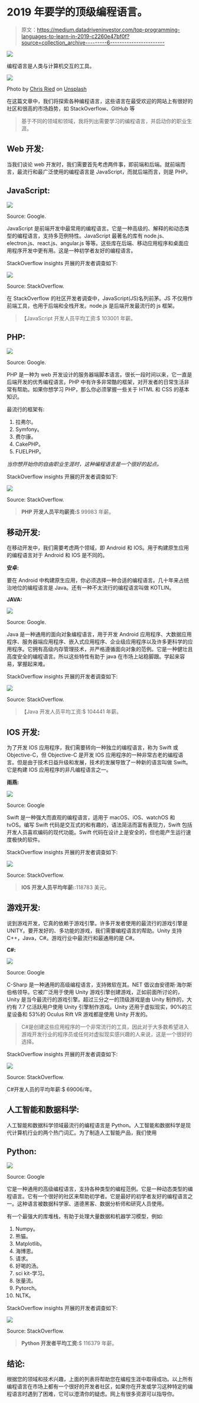 # 2019 年要学的顶级编程语言。

> 原文：<https://medium.datadriveninvestor.com/top-programming-languages-to-learn-in-2019-c2260e47bf0f?source=collection_archive---------6----------------------->

[![](img/ea882d06bfa68142d7440974aad9a391.png)](http://www.track.datadriveninvestor.com/1B9E)

编程语言是人类与计算机交互的工具。

![](img/5cb3e806fbe9c341665cc2f2423096bd.png)

Photo by [Chris Ried](https://unsplash.com/@cdr6934?utm_source=medium&utm_medium=referral) on [Unsplash](https://unsplash.com?utm_source=medium&utm_medium=referral)

在这篇文章中，我们将探索各种编程语言，这些语言在最受欢迎的网站上有很好的社区和很高的市场趋势，如 StackOverflow、GitHub 等

> 基于不同的领域和领域，我将列出需要学习的编程语言，并启动你的职业生涯。

## Web 开发:

当我们谈论 web 开发时，我们需要首先考虑两件事，即前端和后端。就前端而言，最流行和最广泛使用的编程语言是 JavaScript，而就后端而言，则是 PHP。

## JavaScript:

![](img/8407388e7c60d4ee39b828c0a9561deb.png)

Source: Google.

JavaScript 是前端开发中最常用的编程语言。它是一种高级的、解释的和动态类型的编程语言，支持多范例特性。JavaScript 最著名的库有 node.js、electron.js、react.js、angular.js 等等。这些库在后端、移动应用程序和桌面应用程序开发中更有用。这是一种初学者友好的编程语言。

StackOverflow insights 开展的开发者调查如下:

![](img/7b2f8eea318bb51b11e442317593c8ef.png)

Source: StackOverflow.

在 StackOverflow 的社区开发者调查中，JavaScript(JS)名列前茅。JS 不仅用作前端工具，也用于后端和全栈开发。node.js 是后端开发最流行的 js 框架。

> 【JavaScript 开发人员平均工资:$ 103001 年薪。

## PHP:

![](img/f8e98884592d720d43fa0ca55189fd88.png)

Source: Google.

PHP 是一种为 web 开发设计的服务器端脚本语言。很长一段时间以来，它一直是后端开发的优秀编程语言。PHP 中有许多非常酷的框架，对开发者的日常生活非常有帮助。如果你想学习 PHP，那么你必须掌握一些关于 HTML 和 CSS 的基本知识。

最流行的框架有:

1.  拉弗尔。
2.  Symfony。
3.  费尔康。
4.  CakePHP。
5.  FUELPHP。

*当你想开始你的自由职业生涯时，这种编程语言是一个很好的起点。*

StackOverflow insights 开展的开发者调查如下:

![](img/59cb463d66d0b323f4a6a996f14de708.png)

Source: StackOverflow.

> **PHP 开发人员平均薪资:**$ 99983 年薪。

## 移动开发:

在移动开发中，我们需要考虑两个领域，即 Android 和 IOS。用于构建原生应用的编程语言对于 Android 和 IOS 是不同的。

**安卓:**

要在 Android 中构建原生应用，你必须选择一种合适的编程语言。几十年来占统治地位的编程语言是 Java。还有一种不太流行的编程语言叫做 KOTLIN。

**JAVA:**

![](img/82c43477f1a435699122c5bb6230e739.png)

Source: Google.

Java 是一种通用的面向对象编程语言，用于开发 Android 应用程序、大数据应用程序、服务器端应用程序、嵌入式应用程序、企业级应用程序以及许多更科学的应用程序。它拥有高级内存管理技术，并严格遵循面向对象的范例。它是一种健壮且高度安全的编程语言。所以这些特性有助于 java 在市场上站稳脚跟。学起来容易，掌握起来难。

StackOverflow insights 开展的开发者调查如下:

![](img/03bdfbde3e634c7160f90ed6322c38b5.png)

Source: StackOverflow.

> 【Java 开发人员平均工资:$ 104441 年薪。

## IOS 开发:

为了开发 IOS 应用程序，我们需要转向一种独立的编程语言，称为 Swift 或 Objective-C，但 Objective-C 是开发 IOS 应用程序的一种非常古老的编程语言。但是由于技术日益升级和发展，技术的发展导致了一种新的语言叫做 Swift。它是构建 IOS 应用程序的非凡编程语言之一。

**雨燕:**

![](img/6b600f5646fb893511575205b4f4c1a5.png)

Source: Google

Swift 是一种强大而直观的编程语言，适用于 macOS、iOS、watchOS 和 tvOS。编写 Swift 代码是交互式的和有趣的，语法简洁而富有表现力，Swift 包括开发人员喜欢编码的现代功能。Swift 代码在设计上是安全的，但也能产生运行速度极快的软件。

StackOverflow insights 开展的开发者调查如下:

![](img/410d890d7b843f7f5dddbc6a7178eb0a.png)

Source: StackOverflow.

> **IOS 开发人员平均年薪:**:118783 美元。

## 游戏开发:

说到游戏开发，它真的依赖于游戏引擎。许多开发者使用的最流行的游戏引擎是 UNITY。要开发好的、多功能的游戏，我们需要编程语言的帮助。Unity 支持 C++，Java，C#。游戏行业中最流行和最通用的是 C#。

**C#:**

![](img/c0eab8a2e4623f3aec7b9f3c8eb09a56.png)

Source: Google

C-Sharp 是一种通用的高级编程语言，支持微软在其。NET 倡议由安德斯·海尔斯伯格领导。它被广泛用于使用 Unity 游戏引擎创建游戏，正如前面所讨论的，Unity 是当今最流行的游戏引擎。超过三分之一的顶级游戏是由 Unity 制作的，大约有 7.7 亿活跃用户使用 Unity 引擎制作游戏。Unity 还用于虚拟现实，90%的三星设备和 53%的 Oculus Rift VR 游戏都是使用 Unity 开发的。

> C#是创建这些应用程序的一个非常流行的工具，因此对于大多数希望进入游戏开发行业的程序员或任何对虚拟现实感兴趣的人来说，这是一个很好的选择。

StackOverflow insights 开展的开发者调查如下:

![](img/e42d4f3f81dd429bc70552f109d37e4a.png)

Source: StackOverflow.

C#开发人员的平均年薪:$ 69006/年。

## 人工智能和数据科学:

人工智能和数据科学领域最流行的编程语言是 Python。人工智能和数据科学是现代计算机行业的两个热门词汇。为了制造人工智能产品，我们使用

## Python:

![](img/fbd5955eea17bd956db63daa0bb4bace.png)

Source: Google

它是一种通用的高级编程语言，支持各种类型的编程范例。它是一种动态类型的编程语言。它有一个很好的社区来帮助初学者。它是最好的初学者友好的编程语言之一。这种语言被数据科学家、道德黑客、数据分析师和研究人员使用。

有一个最强大的库堆栈，有助于处理大量数据和机器学习模型，例如:

1.  Numpy。
2.  熊猫。
3.  Matplotlib。
4.  海博恩。
5.  请求。
6.  好喝的汤。
7.  sci kit-学习。
8.  张量流。
9.  Pytorch。
10.  NLTK。

StackOverflow insights 开展的开发者调查如下:

![](img/78264d050274d3c27e337418eb3a2183.png)

Source: StackOverflow.

> **Python 开发者平均工资:**$ 116379 年薪。

## 结论:

根据您的领域和技术兴趣，上面的列表将帮助您在编程生涯中取得成功。以上所有编程语言在市场上都有一个很好的开发者社区，如果你在开发或学习这种特定的编程语言时遇到了困难，它可以澄清你的疑虑。网上有很多资源可以指导你。